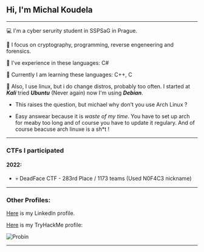 ##                               Hi, I'm Michal Koudela
_____________________________________________________________________________________________________
💻 I'm a cyber serurity student in SSPSaG in Prague.

🔧 I focus on cryptography, programming, reverse engeneering and forensics.

📘 I've experience in these languages: C#

📕 Currently I am learning these languages: C++, C

🐧 Also, I use linux, but i do change distros, probably too often. I started at ***Kali*** tried ***Ubuntu*** (Never again)
now I'm using ***Debian***. 

- This raises the question, but michael why don't you use Arch Linux ?

- Easy answear because it is *waste of my time*. You have to set up arch for meaby too long and of course you have to update it regulary. And of course beacuse arch linuxe is a sh*t !
_____________________________________________________________________________________________________
### CTFs I participated
#### 2022:
- 💀 DeadFace CTF - 283rd Place / 1173 teams (Used N0F4C3 nickname)
_____________________________________________________________________________________________________

### Other Profiles:
[Here](https://www.linkedin.com/in/michal-koudela/) is my LinkedIn profile.

[Here](https://tryhackme.com/p/Probin) is my TryHackMe profile:

![Probin](https://user-images.githubusercontent.com/100596513/174675447-dee6a992-4c8e-45c9-a81b-cf2463167e57.png)
_____________________________________________________________________________________________________
